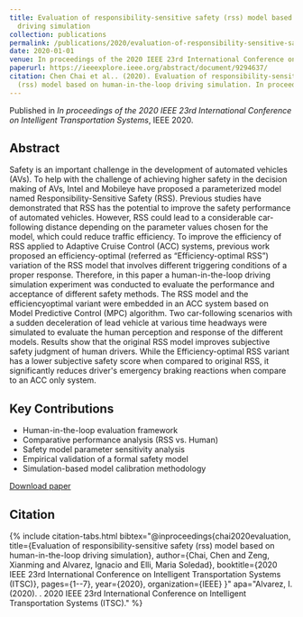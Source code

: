 ```yaml
---
title: Evaluation of responsibility-sensitive safety (rss) model based on human-in-the-loop
  driving simulation
collection: publications
permalink: /publications/2020/evaluation-of-responsibility-sensitive-safety-rss
date: 2020-01-01
venue: In proceedings of the 2020 IEEE 23rd International Conference on Intelligent Transportation Systems
paperurl: https://ieeexplore.ieee.org/abstract/document/9294637/
citation: Chen Chai et al.. (2020). Evaluation of responsibility-sensitive safety
  (rss) model based on human-in-the-loop driving simulation. In proceedings of the 2020 IEEE 23rd International Conference on Intelligent Transportation Systems.
---
```


Published in *In proceedings of the 2020 IEEE 23rd International Conference on Intelligent Transportation Systems*, IEEE 2020. 

## Abstract

Safety is an important challenge in the development of automated vehicles (AVs). To help with the challenge of achieving higher safety in the decision making of AVs, Intel and Mobileye have proposed a parameterized model named Responsibility-Sensitive Safety (RSS). Previous studies have demonstrated that RSS has the potential to improve the safety performance of automated vehicles. However, RSS could lead to a considerable car-following distance depending on the parameter values chosen for the model, which could reduce traffic efficiency. To improve the efficiency of RSS applied to Adaptive Cruise Control (ACC) systems, previous work proposed an efficiency-optimal (referred as “Efficiency-optimal RSS”) variation of the RSS model that involves different triggering conditions of a proper response. Therefore, in this paper a human-in-the-loop driving simulation experiment was conducted to evaluate the performance and acceptance of different safety methods. The RSS model and the efficiencyoptimal variant were embedded in an ACC system based on Model Predictive Control (MPC) algorithm. Two car-following scenarios with a sudden deceleration of lead vehicle at various time headways were simulated to evaluate the human perception and response of the different models. Results show that the original RSS model improves subjective safety judgment of human drivers. While the Efficiency-optimal RSS variant has a lower subjective safety score when compared to original RSS, it significantly reduces driver's emergency braking reactions when compare to an ACC only system.

## Key Contributions

* Human-in-the-loop evaluation framework
* Comparative performance analysis (RSS vs. Human)
* Safety model parameter sensitivity analysis
* Empirical validation of a formal safety model
* Simulation-based model calibration methodology

[Download paper](https://ieeexplore.ieee.org/abstract/document/9294637)

## Citation

{% include citation-tabs.html 
  bibtex="@inproceedings{chai2020evaluation,
  title={Evaluation of responsibility-sensitive safety (rss) model based on human-in-the-loop driving simulation},
  author={Chai, Chen and Zeng, Xianming and Alvarez, Ignacio and Elli, Maria Soledad},
  booktitle={2020 IEEE 23rd International Conference on Intelligent Transportation Systems (ITSC)},
  pages={1--7},
  year={2020},
  organization={IEEE}
}" 
  apa="Alvarez, I. (2020). . 2020 IEEE 23rd International Conference on Intelligent Transportation Systems (ITSC)." %}